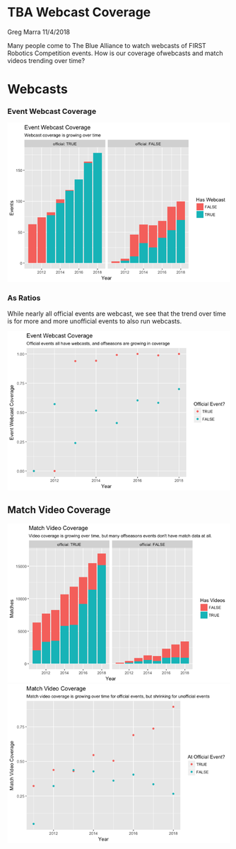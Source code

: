 TBA Webcast Coverage
================
Greg Marra
11/4/2018

Many people come to The Blue Alliance to watch webcasts of FIRST Robotics Competition events. How is our coverage ofwebcasts and match videos trending over time?

Webcasts
========

### Event Webcast Coverage

![](webcast_coverage_files/figure-markdown_github/webcast_coverage_bar_chart-1.png)

### As Ratios

While nearly all official events are webcast, we see that the trend over time is for more and more unofficial events to also run webcasts.

![](webcast_coverage_files/figure-markdown_github/webcast_coverage_pct-1.png)

Match Video Coverage
--------------------

![](webcast_coverage_files/figure-markdown_github/match_video_coverage-1.png)![](webcast_coverage_files/figure-markdown_github/match_video_coverage-2.png)
